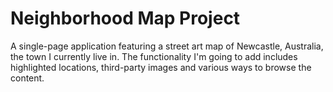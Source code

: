 # Neighborhood Map Project

A single-page application featuring a street art map of Newcastle, Australia, the town I currently live in. The functionality I'm going to add includes highlighted locations, third-party images and various ways to browse the content.
